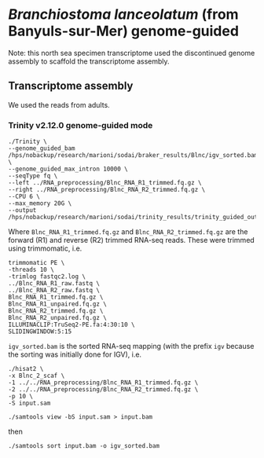 # _Branchiostoma lanceolatum_ (from Banyuls-sur-Mer) genome-guided

Note: this north sea specimen transcriptome used the discontinued genome assembly to scaffold the transcriptome assembly.

## Transcriptome assembly

We used the reads from adults.

### Trinity v2.12.0 genome-guided mode

```
./Trinity \
--genome_guided_bam /hps/nobackup/research/marioni/sodai/braker_results/Blnc/igv_sorted.bam \
--genome_guided_max_intron 10000 \
--seqType fq \
--left ../RNA_preprocessing/Blnc_RNA_R1_trimmed.fq.gz \
--right ../RNA_preprocessing/Blnc_RNA_R2_trimmed.fq.gz \
--CPU 6 \
--max_memory 20G \
--output /hps/nobackup/research/marioni/sodai/trinity_results/trinity_guided_out_dir
```

Where `Blnc_RNA_R1_trimmed.fq.gz` and `Blnc_RNA_R2_trimmed.fq.gz` are the forward (R1) and reverse (R2) trimmed RNA-seq reads. These were trimmed using trimmomatic, i.e.

```
trimmomatic PE \
-threads 10 \
-trimlog fastqc2.log \
../Blnc_RNA_R1_raw.fastq \
../Blnc_RNA_R2_raw.fastq \
Blnc_RNA_R1_trimmed.fq.gz \
Blnc_RNA_R1_unpaired.fq.gz \
Blnc_RNA_R2_trimmed.fq.gz \
Blnc_RNA_R2_unpaired.fq.gz \
ILLUMINACLIP:TruSeq2-PE.fa:4:30:10 \
SLIDINGWINDOW:5:15
```

`igv_sorted.bam` is the sorted RNA-seq mapping (with the prefix `igv` because the sorting was initially done for IGV), i.e.
```
./hisat2 \
-x Blnc_2_scaf \
-1 ../../RNA_preprocessing/Blnc_RNA_R1_trimmed.fq.gz \
-2 ../../RNA_preprocessing/Blnc_RNA_R2_trimmed.fq.gz \
-p 10 \
-S input.sam
```
```
./samtools view -bS input.sam > input.bam
```
then
```
./samtools sort input.bam -o igv_sorted.bam
```
